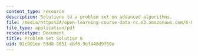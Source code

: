 ```yaml
---
content_type: resource
description: Solutions to a problem set on advanced algorithms.
file: /media/https%3A/open-learning-course-data-rc.s3.amazonaws.com/6-854j-advanced-algorithms-fall-2008/02c901ee53d89651ebf69ef448d9f50e_sol6.pdf
file_type: application/pdf
resourcetype: Document
title: Problem Set Solution 6
uid: 02c901ee-53d8-9651-ebf6-9ef448d9f50e
---
```

